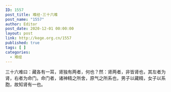 ```yaml
---
ID: 1557
post_title: 难经·三十六难
post_name: "1557"
author: Editor
post_date: 2020-12-01 00:00:00
layout: post
link: http://kege.org.cn/1557
published: true
tags: [ ]
categories:
  - 难经
---
```

&#x4E09;&#x5341;&#x516D;&#x96BE;&#x66F0;&#xFF1A;&#x85CF;&#x5404;&#x6709;&#x4E00;&#x8033;&#xFF0C;&#x80BE;&#x72EC;&#x6709;&#x4E24;&#x8005;&#xFF0C;&#x4F55;&#x4E5F;&#xFF1F;&#x7136;&#xFF1A;&#x80BE;&#x4E24;&#x8005;&#xFF0C;&#x975E;&#x7686;&#x80BE;&#x4E5F;&#xFF0C;&#x5176;&#x5DE6;&#x8005;&#x4E3A;&#x80BE;&#xFF0C;&#x53F3;&#x8005;&#x4E3A;&#x547D;&#x95E8;&#x3002;&#x547D;&#x95E8;&#x8005;&#xFF0C;&#x8BF8;&#x795E;&#x7CBE;&#x4E4B;&#x6240;&#x820D;&#xFF0C;&#x539F;&#x6C14;&#x4E4B;&#x6240;&#x7CFB;&#x4E5F;&#xFF0C;&#x7537;&#x5B50;&#x4EE5;&#x85CF;&#x7CBE;&#xFF0C;&#x5973;&#x5B50;&#x4EE5;&#x7CFB;&#x80DE;&#xFF0C;&#x6545;&#x77E5;&#x80BE;&#x6709;&#x4E00;&#x4E5F;&#x3002;